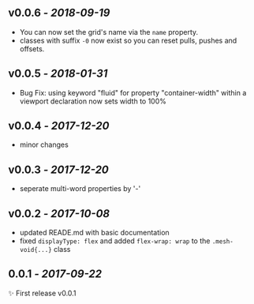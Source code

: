 ## **v0.0.6** _- 2018-09-19_

- You can now set the grid's name via the `name` property.
- classes with suffix `-0` now exist so you can reset pulls, pushes and offsets.

## **v0.0.5** _- 2018-01-31_

- Bug Fix: using keyword "fluid" for property "container-width" within a viewport declaration now sets width to 100%

## **v0.0.4** _- 2017-12-20_

- minor changes

## **v0.0.3** _- 2017-12-20_

- seperate multi-word properties by '-'

## **v0.0.2** _- 2017-10-08_

- updated READE.md with basic documentation
- fixed `displayType: flex` and added `flex-wrap: wrap` to the `.mesh-void{...}` class

## **0.0.1** _- 2017-09-22_

✨ First release v0.0.1
